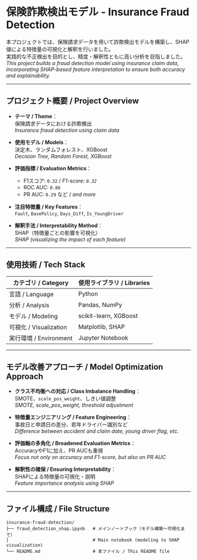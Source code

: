 # 保険詐欺検出モデル - Insurance Fraud Detection

本プロジェクトでは、保険請求データを用いて詐欺検出モデルを構築し、SHAP値による特徴量の可視化と解釈を行いました。  
実践的な不正検出を目的とし、精度・解釈性ともに高い分析を目指しました。  
*This project builds a fraud detection model using insurance claim data, incorporating SHAP-based feature interpretation to ensure both accuracy and explainability.*

---

## プロジェクト概要 / Project Overview

- **テーマ / Theme**：  
  保険請求データにおける詐欺検出  
  *Insurance fraud detection using claim data*

- **使用モデル / Models**：  
  決定木、ランダムフォレスト、XGBoost  
  *Decision Tree, Random Forest, XGBoost*

- **評価指標 / Evaluation Metrics**：  
  - F1スコア: `0.32` / *F1-score: `0.32`*  
  - ROC AUC: `0.86`  
  - PR AUC: `0.29` など / *and more*

- **注目特徴量 / Key Features**：  
  `Fault`, `BasePolicy`, `Days_Diff`, `Is_YoungDriver`

- **解釈手法 / Interpretability Method**：  
  SHAP（特徴量ごとの影響を可視化）  
  *SHAP (visualizing the impact of each feature)*

---

## 使用技術 / Tech Stack

| カテゴリ / Category     | 使用ライブラリ / Libraries            |
|------------------------|--------------------------------------|
| 言語 / Language         | Python                               |
| 分析 / Analysis         | Pandas, NumPy                        |
| モデル / Modeling       | scikit-learn, XGBoost                |
| 可視化 / Visualization  | Matplotlib, SHAP                     |
| 実行環境 / Environment  | Jupyter Notebook                     |

---

## モデル改善アプローチ / Model Optimization Approach

- **クラス不均衡への対応 / Class Imbalance Handling**：  
  SMOTE、`scale_pos_weight`、しきい値調整  
  *SMOTE, scale_pos_weight, threshold adjustment*

- **特徴量エンジニアリング / Feature Engineering**：  
  事故日と申請日の差分、若年ドライバー識別など  
  *Difference between accident and claim date, young driver flag, etc.*

- **評価軸の多角化 / Broadened Evaluation Metrics**：  
  AccuracyやF1に加え、PR AUCも重視  
  *Focus not only on accuracy and F1-score, but also on PR AUC*

- **解釈性の確保 / Ensuring Interpretability**：  
  SHAPによる特徴量の可視化・説明  
  *Feature importance analysis using SHAP*

---

## ファイル構成 / File Structure

```plaintext
insurance-fraud-detection/
├── fraud_detection_shap.ipynb   # メインノートブック（モデル構築〜可視化まで）
│                                # Main notebook (modeling to SHAP visualization)
└── README.md                    # 本ファイル / This README file
